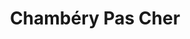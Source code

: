 ---
title: "Chambéry Pas Cher"
url: /villenave-dornon/chambery-pas-cher/
shop: décoration intérieure
---